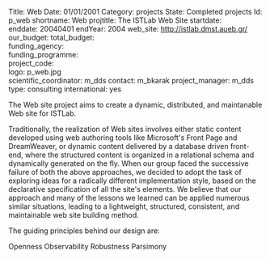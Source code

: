 Title: Web 
Date: 01/01/2001
Category: projects 
State: Completed projects
Id: p_web 
shortname: Web 
projtitle: The ISTLab Web Site 
startdate:  
enddate: 20040401 
endYear: 2004 
web_site: http://istlab.dmst.aueb.gr/ 
our_budget: 
total_budget:  
funding_agency:  
funding_programme:  
project_code:  
logo: p_web.jpg  
scientific_coordinator: m_dds 
contact: m_bkarak 
project_manager: m_dds 
type: consulting 
international: yes

The Web site project aims to create a dynamic,
distributed, and maintanable Web site for ISTLab.

Traditionally, the realization of Web sites involves either
static content developed using web authoring tools like
Microsoft's Front Page and DreamWeaver, or dynamic
content delivered by a database driven front-end,
where the structured content is organized
in a relational schema and dynamically generated on the fly.
When our group faced the successive failure of both the above approaches,
we decided to adopt the task of exploring ideas for a radically different
implementation style, based on the declarative specification
of all the site's elements.
We believe that our approach and many of the lessons we learned
can be applied numerous similar situations,
leading to a lightweight, structured, consistent, and maintainable
web site building method.

The guiding principles behind our design are:

Openness
Observability
Robustness
Parsimony

	
